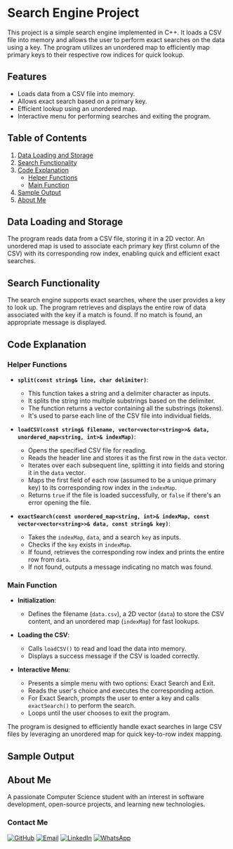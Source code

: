 # Search Engine Project

This project is a simple search engine implemented in C++. It loads a CSV file into memory and allows the user to perform exact searches on the data using a key. The program utilizes an unordered map to efficiently map primary keys to their respective row indices for quick lookup.

## Features

- Loads data from a CSV file into memory.
- Allows exact search based on a primary key.
- Efficient lookup using an unordered map.
- Interactive menu for performing searches and exiting the program.

## Table of Contents
1. [Data Loading and Storage](#data-loading-and-storage)
2. [Search Functionality](#search-functionality)
3. [Code Explanation](#code-explanation)
    - [Helper Functions](#helper-functions)
    - [Main Function](#main-function)
4. [Sample Output](#sample-output)
5. [About Me](#about-me)

## Data Loading and Storage

The program reads data from a CSV file, storing it in a 2D vector. An unordered map is used to associate each primary key (first column of the CSV) with its corresponding row index, enabling quick and efficient exact searches.

## Search Functionality

The search engine supports exact searches, where the user provides a key to look up. The program retrieves and displays the entire row of data associated with the key if a match is found. If no match is found, an appropriate message is displayed.

## Code Explanation

### Helper Functions

- **`split(const string& line, char delimiter)`**:
    - This function takes a string and a delimiter character as inputs.
    - It splits the string into multiple substrings based on the delimiter.
    - The function returns a vector containing all the substrings (tokens).
    - It's used to parse each line of the CSV file into individual fields.

- **`loadCSV(const string& filename, vector<vector<string>>& data, unordered_map<string, int>& indexMap)`**:
    - Opens the specified CSV file for reading.
    - Reads the header line and stores it as the first row in the `data` vector.
    - Iterates over each subsequent line, splitting it into fields and storing it in the `data` vector.
    - Maps the first field of each row (assumed to be a unique primary key) to its corresponding row index in the `indexMap`.
    - Returns `true` if the file is loaded successfully, or `false` if there's an error opening the file.

- **`exactSearch(const unordered_map<string, int>& indexMap, const vector<vector<string>>& data, const string& key)`**:
    - Takes the `indexMap`, `data`, and a search `key` as inputs.
    - Checks if the `key` exists in `indexMap`.
    - If found, retrieves the corresponding row index and prints the entire row from `data`.
    - If not found, outputs a message indicating no match was found.

### Main Function

- **Initialization**:
    - Defines the filename (`data.csv`), a 2D vector (`data`) to store the CSV content, and an unordered map (`indexMap`) for fast lookups.

- **Loading the CSV**:
    - Calls `loadCSV()` to read and load the data into memory.
    - Displays a success message if the CSV is loaded correctly.

- **Interactive Menu**:
    - Presents a simple menu with two options: Exact Search and Exit.
    - Reads the user's choice and executes the corresponding action.
    - For Exact Search, prompts the user to enter a key and calls `exactSearch()` to perform the search.
    - Loops until the user chooses to exit the program.

The program is designed to efficiently handle exact searches in large CSV files by leveraging an unordered map for quick key-to-row index mapping.




## Sample Output



## About Me

A passionate Computer Science student with an interest in software development, open-source projects, and learning new technologies.

### Contact Me
[![GitHub](https://img.shields.io/badge/GitHub-181717?style=for-the-badge&logo=github&logoColor=white)](https://github.com/yourusername)
[![Email](https://img.shields.io/badge/Email-D14836?style=for-the-badge&logo=gmail&logoColor=white)](mailto:your-email@example.com)
[![LinkedIn](https://img.shields.io/badge/LinkedIn-0077B5?style=for-the-badge&logo=linkedin&logoColor=white)](https://www.linkedin.com/in/yourprofile)
[![WhatsApp](https://img.shields.io/badge/WhatsApp-25D366?style=for-the-badge&logo=whatsapp&logoColor=white)](https://wa.me/yourphonenumber)


